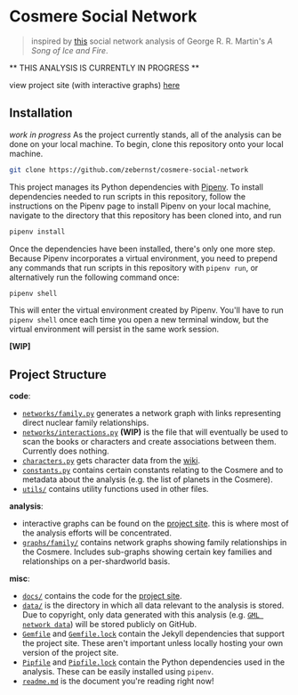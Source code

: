 # Cosmere Social Network

> inspired by [this](https://www.macalester.edu/~abeverid/thrones.html) social network analysis of 
  George R. R. Martin's *A Song of Ice and Fire*.

** THIS ANALYSIS IS CURRENTLY IN PROGRESS **

view project site (with interactive graphs) [here][gh-pages]

## Installation
_work in progress_
As the project currently stands, all of the analysis can be done on your local machine. To begin, clone this
repository onto your local machine. 
```bash
git clone https://github.com/zebernst/cosmere-social-network
```

This project manages its Python dependencies with [Pipenv](https://github.com/pypa/pipenv). To install dependencies 
needed to run scripts in this repository, follow the instructions on the Pipenv page to install Pipenv on your local 
machine, navigate to the directory that this repository has been cloned into, and run
```bash
pipenv install
```

Once the dependencies have been installed, there's only one more step. Because Pipenv incorporates a virtual 
environment, you need to prepend any commands that run scripts in this repository with `pipenv run`, or alternatively
run the following command once:
```bash
pipenv shell
```

This will enter the virtual environment created by Pipenv. You'll have to run `pipenv shell` once each time you open
a new terminal window, but the virtual environment will persist in the same work session.

**[WIP]**

## Project Structure

**code**:
- [`networks/family.py`](networks/family.py) generates a network graph with links representing 
  direct nuclear family relationships.
- [`networks/interactions.py`](networks/interactions.py) **(WIP)** is the file that will eventually be used to scan 
  the books or characters and create associations between them. Currently does nothing.
- [`characters.py`](characters.py) gets character data from the [wiki](https://coppermind.net).
- [`constants.py`](constants.py) contains certain constants relating to the Cosmere and to metadata about 
  the analysis (e.g. the list of planets in the Cosmere).
- [`utils/`](utils) contains utility functions used in other files.

**analysis**:
- interactive graphs can be found on the [project site][gh-pages]. this is where most of the analysis efforts 
  will be concentrated.
- [`graphs/family/`](graphs/family) contains network graphs showing family relationships in the Cosmere.
  Includes sub-graphs showing certain key families and relationships on a per-shardworld basis.
  
**misc**:
- [`docs/`](docs) contains the code for the [project site][gh-pages].
- [`data/`](data) is the directory in which all data relevant to the analysis is stored. Due to copyright,
  only data generated with this analysis (e.g. [`GML network data`](data/networks/family/all.gml)) will be stored 
  publicly on GitHub.
- [`Gemfile`](Gemfile) and [`Gemfile.lock`](Gemfile.lock) contain the Jekyll dependencies that support
  the project site. These aren't important unless locally hosting your own version of the project site.
- [`Pipfile`](Pipfile) and [`Pipfile.lock`](Pipfile.lock) contain the Python dependencies used in the analysis.
  These can be easily installed using `pipenv`.
- [`readme.md`](readme.md) is the document you're reading right now!


[gh-pages]: https://zebernst.github.io/cosmere-social-network